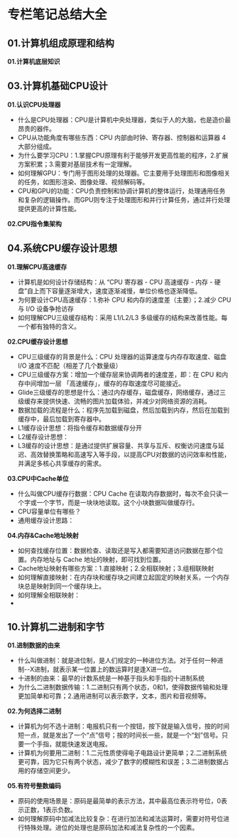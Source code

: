 # 专栏笔记总结大全


## 01.计算机组成原理和结构

**01.计算机底层知识**


## 03.计算机基础CPU设计

**01.认识CPU处理器**

- 什么是CPU处理器：CPU是计算机中央处理器，类似于人的大脑，也是造价最昂贵的器件。
- CPU从功能角度有哪些东西：CPU 内部由时钟、寄存器、控制器和运算器 4 大部分组成。
- 为什么要学习CPU：1.掌握CPU原理有利于能够开发更高性能的程序，2.扩展方案积累；3.需要对基层技术有一定理解。
- 如何理解GPU：专门用于图形处理的处理器。它主要用于处理图形和图像相关的任务，如图形渲染、图像处理、视频解码等。
- CPU和GPU的功能：CPU负责控制和协调计算机的整体运行，处理通用任务和复杂的逻辑操作。而GPU则专注于处理图形和并行计算任务，通过并行处理提供更高的计算性能。

**02.CPU指令集架构**



## 04.系统CPU缓存设计思想


**01.理解CPU高速缓存**

- 计算机是如何设计存储结构：从 “CPU 寄存器 - CPU 高速缓存 - 内存 - 硬盘”自上而下容量逐渐增大，速度逐渐减慢，单位价格也逐渐降低。
- 为何要设计CPU高速缓存：1.弥补 CPU 和内存的速度差（主要）；2.减少 CPU 与 I/O 设备争抢访存
- 如何理解CPU三级缓存结构：采用 L1/L2/L3 多级缓存的结构来改善性能。每一个都有独特的含义。

**02.CPU缓存设计思想**

- CPU三级缓存的背景是什么：CPU 处理器的运算速度与内存存取速度、磁盘 I/O 速度不匹配（相差了几个数量级）
- CPU三级缓存方案：增加一个缓存层来协调两者的速度差，即：在 CPU 和内存中间增加一层 「高速缓存」，缓存的存取速度尽可能接近。
- Glide三级缓存的思想是什么：通过内存缓存，磁盘缓存，网络缓存，通过三级缓存来提供快速、流畅的图片加载体验，并减少对网络资源的消耗。
- 数据加载的流程是什么：程序先加载到磁盘，然后加载到内存，然后在加载到缓存中，最后加载到寄存器中。
- L1缓存设计思想：将指令缓存和数据缓存分开
- L2缓存设计思想：
- L3缓存的设计思想：是通过提供扩展容量、共享与互斥、权衡访问速度与延迟、高效替换策略和高速写入等手段，以提高CPU对数据的访问效率和性能，并满足多核心共享缓存的需求。

**03.CPU中Cache单位**

- 什么叫做CPU缓存行数据：CPU Cache 在读取内存数据时，每次不会只读一个字或一个字节，而是一块块地读取。这个小块数据叫做缓存行。
- CPU容量单位有哪些？
- 通用缓存设计思路：

**04.内存&Cache地址映射**

- 如何查找缓存位置：数据检查、读取还是写入都需要知道访问数据在那个位置。内存地址与 Cache 地址的映射，即可找到位置。
- Cache地址映射有哪些方案：1.直接映射；2.全相联映射；3.组相联映射
- 如何理解直接映射：在内存块和缓存块之间建立起固定的映射关系，一个内存块总是映射到同一个缓存块上。
- 如何理解全相联映射：
- 


## 10.计算机二进制和字节

**01.进制数据的由来**

- 什么叫做进制：就是进位制，是人们规定的一种进位方法。对于任何一种进制--X进制，就表示某一位置上的数运算时是逢X进一位。
- 十进制的由来：最早的计数系统是一种基于指头和手指的十进制系统
- 为什么二进制数据传输：1.二进制只有两个状态，0和1，使得数据传输和处理更加简单和可靠；2.通用进制可以表示数字，文本，图片和音视频等。


**02.为何选择二进制**

- 计算机为何不选十进制：电报机只有一个按钮，按下就是输入信号，按的时间短一点，就是发出了一个“点”信号；按的时间长一些，就是一个“划”信号。只要一个手指，就能快速发送电报。
- 计算机为何要用二进制：1.二元性质使得电子电路设计更简单；2.二进制系统更可靠，因为它只有两个状态，减少了数字的模糊性和误差；3.二进制数据占用的存储空间更少。


**05.有符号整数编码**

- 原码的使用场景是：原码是最简单的表示方法，其中最高位表示符号位，0表示正数，1表示负数。
- 如何理解原码中加减法比较复杂：在进行加法和减法运算时，需要对符号位进行特殊处理。进位的处理也是原码加法和减法复杂性的一个因素。












